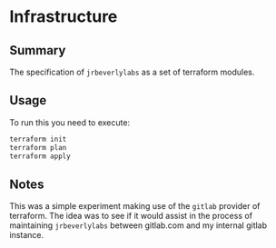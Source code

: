 # Infrastructure

## Summary

The specification of `jrbeverlylabs` as a set of terraform modules.

## Usage

To run this you need to execute:

```bash
terraform init
terraform plan
terraform apply
```

## Notes

This was a simple experiment making use of the `gitlab` provider of terraform. The idea was to see if it would assist in the process of maintaining `jrbeverlylabs` between gitlab.com and my internal gitlab instance.
